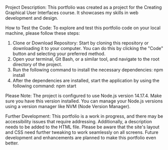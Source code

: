 Project Description:
This portfolio was created as a project for the Creating Graphical User Interfaces course. It showcases my skills in web development and design.

How to Test the Code:
To explore and test this portfolio code on your local machine, please follow these steps:
1. Clone or Download Repository: Start by cloning this repository or downloading it to your computer. You can do this by clicking the "Code" button and selecting your preferred method.
2. Open your terminal, Git Bash, or a similar tool, and navigate to the root directory of the project.
3. Run the following command to install the necessary dependencies:
npm install
4. After the dependencies are installed, start the application by using the following command:
npm start

Please Note:
The project is configured to use Node.js version 14.17.4. Make sure you have this version installed. You can manage your Node.js versions using a version manager like NVM (Node Version Manager).

Further Development:
This portfolio is a work in progress, and there may be accessibility issues that require addressing. Additionally, a description needs to be added to the HTML file. Please be aware that the site's layout and CSS need further tweaking to work seamlessly on all screens. Future development and enhancements are planned to make this portfolio even better.